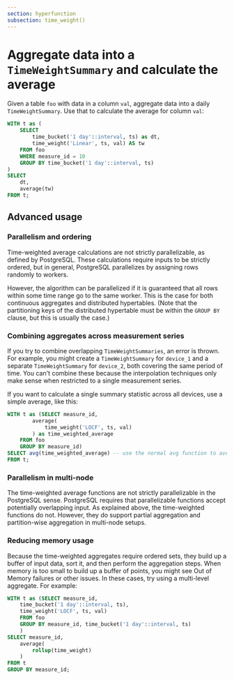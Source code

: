 ```yaml
---
section: hyperfunction
subsection: time_weight()
---
```


# Aggregate data into a `TimeWeightSummary` and calculate the average

Given a table `foo` with data in a column `val`, aggregate data into a daily
`TimeWeightSummary`. Use that to calculate the average for column `val`:

```sql
WITH t as (
    SELECT
        time_bucket('1 day'::interval, ts) as dt,
        time_weight('Linear', ts, val) AS tw
    FROM foo
    WHERE measure_id = 10
    GROUP BY time_bucket('1 day'::interval, ts)
)
SELECT
    dt,
    average(tw)
FROM t;
```

## Advanced usage

### Parallelism and ordering

Time-weighted average calculations are not strictly parallelizable, as defined
by PostgreSQL. These calculations require inputs to be strictly ordered, but
in general, PostgreSQL parallelizes by assigning rows randomly to workers.

However, the algorithm can be parallelized if it is guaranteed that all rows
within some time range go to the same worker. This is the case for both
continuous aggregates and distributed hypertables. (Note that the partitioning
keys of the distributed hypertable must be within the `GROUP BY` clause, but
this is usually the case.)

### Combining aggregates across measurement series

If you try to combine overlapping `TimeWeightSummaries`, an error is thrown.
For example, you might create a `TimeWeightSummary` for `device_1` and a
separate `TimeWeightSummary` for `device_2`, both covering the same period of
time. You can't combine these because the interpolation techniques only make
sense when restricted to a single measurement series.

If you want to calculate a single summary statistic across all devices, use a
simple average, like this:

```sql
WITH t as (SELECT measure_id,
        average(
            time_weight('LOCF', ts, val)
        ) as time_weighted_average
    FROM foo
    GROUP BY measure_id)
SELECT avg(time_weighted_average) -- use the normal avg function to average the time-weighted averages
FROM t;
```

### Parallelism in multi-node

The time-weighted average functions are not strictly parallelizable in the
PostgreSQL sense. PostgreSQL requires that parallelizable functions accept
potentially overlapping input. As explained above, the time-weighted functions
do not. However, they do support partial aggregation and partition-wise
aggregation in multi-node setups.

### Reducing memory usage

Because the time-weighted aggregates require ordered sets, they build up a
buffer of input data, sort it, and then perform the aggregation steps. When
memory is too small to build up a buffer of points, you might see Out of Memory
failures or other issues. In these cases, try using a multi-level aggregate. For
example:

```sql
WITH t as (SELECT measure_id,
    time_bucket('1 day'::interval, ts),
    time_weight('LOCF', ts, val)
    FROM foo
    GROUP BY measure_id, time_bucket('1 day'::interval, ts)
    )
SELECT measure_id,
    average(
        rollup(time_weight)
    )
FROM t
GROUP BY measure_id;
```
